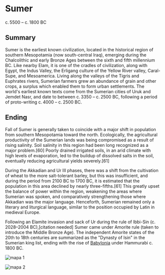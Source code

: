 # Sumer

c. 5500 – c. 1800 BC

## Summary

Sumer is the earliest known civilization, located in the historical region of southern Mesopotamia (now south-central Iraq), emerging during the Chalcolithic and early Bronze Ages between the sixth and fifth millennium BC. Like nearby Elam, it is one of the cradles of civilization, along with Egypt, the Indus Valley, the Erligang culture of the Yellow River valley, Caral-Supe, and Mesoamerica. Living along the valleys of the Tigris and Euphrates rivers, Sumerian farmers grew an abundance of grain and other crops, a surplus which enabled them to form urban settlements. The world's earliest known texts come from the Sumerian cities of Uruk and Jemdet Nasr, and date to between c. 3350 – c. 2500 BC, following a period of proto-writing c. 4000 – c. 2500 BC.

## Ending

Fall of Sumer is generally taken to coincide with a major shift in population from southern Mesopotamia toward the north. Ecologically, the agricultural productivity of the Sumerian lands was being compromised as a result of rising salinity. Soil salinity in this region had been long recognized as a major problem.[60] Poorly drained irrigated soils, in an arid climate with high levels of evaporation, led to the buildup of dissolved salts in the soil, eventually reducing agricultural yields severely.[61]

During the Akkadian and Ur III phases, there was a shift from the cultivation of wheat to the more salt-tolerant barley, but this was insufficient, and during the period from 2100 BC to 1700 BC, it is estimated that the population in this area declined by nearly three-fifths.[61] This greatly upset the balance of power within the region, weakening the areas where Sumerian was spoken, and comparatively strengthening those where Akkadian was the major language. Henceforth, Sumerian remained only a literary and liturgical language, similar to the position occupied by Latin in medieval Europe.

Following an Elamite invasion and sack of Ur during the rule of Ibbi-Sin (c. 2028–2004 BC),[citation needed] Sumer came under Amorite rule (taken to introduce the Middle Bronze Age). The independent Amorite states of the 20th to 18th centuries are summarized as the "Dynasty of Isin" in the Sumerian king list, ending with the rise of [Babylonia](babilonia) under Hammurabi c. 1800 BC.

![mapa 1](sumermap.jpg)

![mapa 2](sumermap2.jpg)